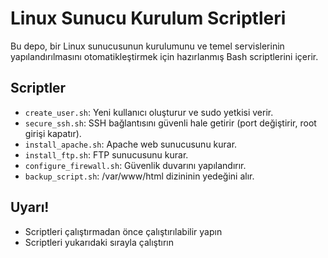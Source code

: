 # Linux Sunucu Kurulum Scriptleri

Bu depo, bir Linux sunucusunun kurulumunu ve temel servislerinin yapılandırılmasını otomatikleştirmek için hazırlanmış Bash scriptlerini içerir.

## Scriptler

- `create_user.sh`: Yeni kullanıcı oluşturur ve sudo yetkisi verir.
- `secure_ssh.sh`: SSH bağlantısını güvenli hale getirir (port değiştirir, root girişi kapatır).
- `install_apache.sh`: Apache web sunucusunu kurar.
- `install_ftp.sh`: FTP sunucusunu kurar.
- `configure_firewall.sh`: Güvenlik duvarını yapılandırır.
- `backup_script.sh`: /var/www/html dizininin yedeğini alır.

## Uyarı!

- Scriptleri çalıştırmadan önce çalıştırılabilir yapın
- Scriptleri yukarıdaki sırayla çalıştırın
